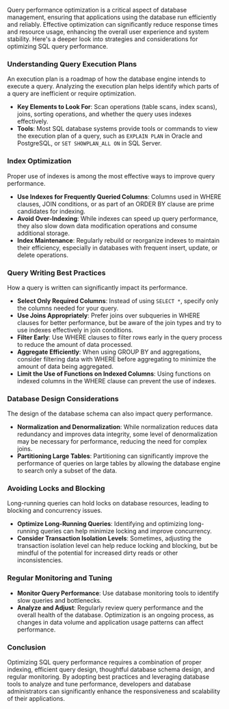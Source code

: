 Query performance optimization is a critical aspect of database management, ensuring that applications using the database run efficiently and reliably. Effective optimization can significantly reduce response times and resource usage, enhancing the overall user experience and system stability. Here's a deeper look into strategies and considerations for optimizing SQL query performance.

### Understanding Query Execution Plans

An execution plan is a roadmap of how the database engine intends to execute a query. Analyzing the execution plan helps identify which parts of a query are inefficient or require optimization.

- **Key Elements to Look For**: Scan operations (table scans, index scans), joins, sorting operations, and whether the query uses indexes effectively.
- **Tools**: Most SQL database systems provide tools or commands to view the execution plan of a query, such as `EXPLAIN PLAN` in Oracle and PostgreSQL, or `SET SHOWPLAN_ALL ON` in SQL Server.

### Index Optimization

Proper use of indexes is among the most effective ways to improve query performance.

- **Use Indexes for Frequently Queried Columns**: Columns used in WHERE clauses, JOIN conditions, or as part of an ORDER BY clause are prime candidates for indexing.
- **Avoid Over-Indexing**: While indexes can speed up query performance, they also slow down data modification operations and consume additional storage.
- **Index Maintenance**: Regularly rebuild or reorganize indexes to maintain their efficiency, especially in databases with frequent insert, update, or delete operations.

### Query Writing Best Practices

How a query is written can significantly impact its performance.

- **Select Only Required Columns**: Instead of using `SELECT *`, specify only the columns needed for your query.
- **Use Joins Appropriately**: Prefer joins over subqueries in WHERE clauses for better performance, but be aware of the join types and try to use indexes effectively in join conditions.
- **Filter Early**: Use WHERE clauses to filter rows early in the query process to reduce the amount of data processed.
- **Aggregate Efficiently**: When using GROUP BY and aggregations, consider filtering data with WHERE before aggregating to minimize the amount of data being aggregated.
- **Limit the Use of Functions on Indexed Columns**: Using functions on indexed columns in the WHERE clause can prevent the use of indexes.

### Database Design Considerations

The design of the database schema can also impact query performance.

- **Normalization and Denormalization**: While normalization reduces data redundancy and improves data integrity, some level of denormalization may be necessary for performance, reducing the need for complex joins.
- **Partitioning Large Tables**: Partitioning can significantly improve the performance of queries on large tables by allowing the database engine to search only a subset of the data.

### Avoiding Locks and Blocking

Long-running queries can hold locks on database resources, leading to blocking and concurrency issues.

- **Optimize Long-Running Queries**: Identifying and optimizing long-running queries can help minimize locking and improve concurrency.
- **Consider Transaction Isolation Levels**: Sometimes, adjusting the transaction isolation level can help reduce locking and blocking, but be mindful of the potential for increased dirty reads or other inconsistencies.

### Regular Monitoring and Tuning

- **Monitor Query Performance**: Use database monitoring tools to identify slow queries and bottlenecks.
- **Analyze and Adjust**: Regularly review query performance and the overall health of the database. Optimization is an ongoing process, as changes in data volume and application usage patterns can affect performance.

### Conclusion

Optimizing SQL query performance requires a combination of proper indexing, efficient query design, thoughtful database schema design, and regular monitoring. By adopting best practices and leveraging database tools to analyze and tune performance, developers and database administrators can significantly enhance the responsiveness and scalability of their applications.